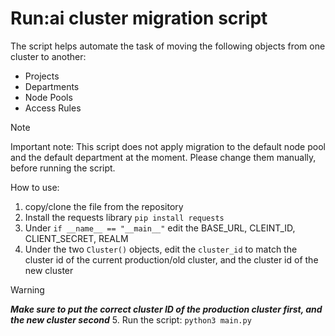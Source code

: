 # Run:ai cluster migration script

The script helps automate the task of moving the following objects from one cluster to another:
- Projects
- Departments
- Node Pools
- Access Rules

> [!NOTE]  
Important note:
This script does not apply migration to the default node pool and the default department at the moment.
Please change them manually, before running the script.

How to use:
1. copy/clone the file from the repository
2. Install the requests library ```pip install requests```
3. Under ```if __name__ == "__main__"``` edit the BASE_URL, CLEINT_ID, CLIENT_SECRET, REALM
4. Under the two ```Cluster()``` objects, edit the ```cluster_id``` to match the cluster id of the current production/old cluster, and the cluster id of the new cluster<br />
> [!WARNING] 
***Make sure to put the correct cluster ID of the production cluster first, and the new cluster second***
5. Run the script:
   ```python3 main.py```

